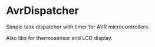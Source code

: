 # AvrDispatcher

Simple task dispatcher with timer for AVR microcontrollers.

Also libs for thermosensor and LCD display.
